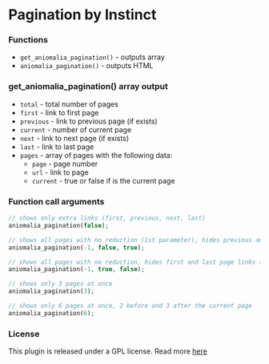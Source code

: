 # Pagination by Instinct

### Functions

* `get_aniomalia_pagination()` - outputs array
* `aniomalia_pagination()` - outputs HTML

### get_aniomalia_pagination() array output

* `total` - total number of pages
* `first` - link to first page
* `previous` - link to previous page (if exists)
* `current` - number of current page
* `next` - link to next page (if exists)
* `last` - link to last page
* `pages` - array of pages with the following data:
	* `page` - page number
	* `url` - link to page
	* `current` - true or false if is the current page


### Function call arguments

```PHP
// shows only extra links (first, previous, next, last)
aniomalia_pagination(false);

// shows all pages with no reduction (1st parameter), hides previous and nezt page links (2nd parameter)
aniomalia_pagination(-1, false, true);

// shows all pages with no reduction, hides first and last page links (3rd parameter)
aniomalia_pagination(-1, true, false);

// shows only 3 pages at once
aniomalia_pagination(3);

// shows only 6 pages at once, 2 before and 3 after the current page
aniomalia_pagination(6);
```


### License

This plugin is released under a GPL license. Read more [here](http://www.gnu.org/licenses/gpl-2.0.html])